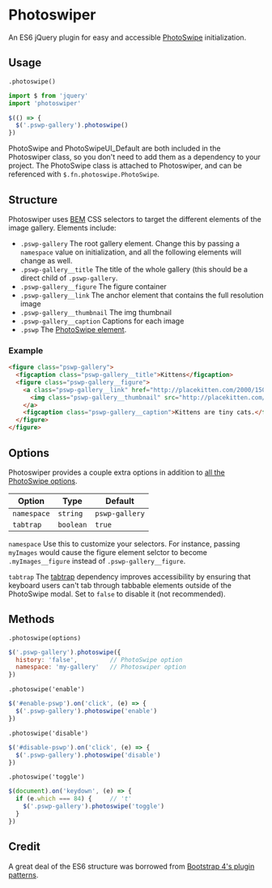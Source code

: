 # Photoswiper
An ES6 jQuery plugin for easy and accessible [PhotoSwipe](http://photoswipe.com/) initialization.

## Usage
`.photoswipe()`
```javascript
import $ from 'jquery'
import 'photoswiper'

$(() => {
  $('.pswp-gallery').photoswipe()
})
```
PhotoSwipe and PhotoSwipeUI_Default are both included in the Photoswiper class, so you don't need to add them as a dependency to your project. The PhotoSwipe class is attached to Photoswiper, and can be referenced with `$.fn.photoswipe.PhotoSwipe`.

## Structure
Photoswiper uses [BEM](https://css-tricks.com/bem-101/) CSS selectors to target the different elements of the image gallery.
Elements include:
* `.pswp-gallery` The root gallery element. Change this by passing a `namespace` value on initialization, and all the following elements will change as well.
* `.pswp-gallery__title` The title of the whole gallery (this should be a direct child of `.pswp-gallery`.
* `.pswp-gallery__figure` The figure container
* `.pswp-gallery__link` The anchor element that contains the full resolution image
* `.pswp-gallery__thumbnail` The img thumbnail
* `.pswp-gallery__caption` Captions for each image
* `.pswp` The [PhotoSwipe element](http://photoswipe.com/documentation/getting-started.html).

### Example
```html
<figure class="pswp-gallery">
  <figcaption class="pswp-gallery__title">Kittens</figcaption>
  <figure class="pswp-gallery__figure">
    <a class="pswp-gallery__link" href="http://placekitten.com/2000/1500">
      <img class="pswp-gallery__thumbnail" src="http://placekitten.com/200/150" alt="An orange and white kitten looks on from behind a doorframe." />
    </a>
    <figcaption class="pswp-gallery__caption">Kittens are tiny cats.</figcaption>
  </figure>
</figure>
```

## Options
Photoswiper provides a couple extra options in addition to [all the PhotoSwipe options](http://photoswipe.com/documentation/options.html).

| Option | Type | Default |
| ------ | ---- | ------- |
| `namespace` | `string` | `pswp-gallery` |
| `tabtrap` | `boolean` | `true` |

`namespace`
Use this to customize your selectors. For instance, passing `myImages` would cause the figure element selctor to become `.myImages__figure` instead of `.pswp-gallery__figure`.

`tabtrap` The [tabtrap](https://github.com/sh0ji/tabtrap) dependency improves accessibility by ensuring that keyboard users can't tab through tabbable elements outside of the PhotoSwipe modal. Set to `false` to disable it (not recommended).


## Methods

`.photoswipe(options)`
```javascript
$('.pswp-gallery').photoswipe({
  history: 'false',         // PhotoSwipe option
  namespace: 'my-gallery'   // Photoswiper option
})
```

`.photoswipe('enable')`
```javascript
$('#enable-pswp').on('click', (e) => {
  $('.pswp-gallery').photoswipe('enable')
})
```

`.photoswipe('disable')`
```javascript
$('#disable-pswp').on('click', (e) => {
  $('.pswp-gallery').photoswipe('disable')
})
```

`.photoswipe('toggle')`
```javascript
$(document).on('keydown', (e) => {
  if (e.which === 84) {     // 't'
    $('.pswp-gallery').photoswipe('toggle')
  }
})
```

## Credit
A great deal of the ES6 structure was borrowed from [Bootstrap 4's plugin patterns](https://github.com/twbs/bootstrap/tree/v4-dev/js/src).

